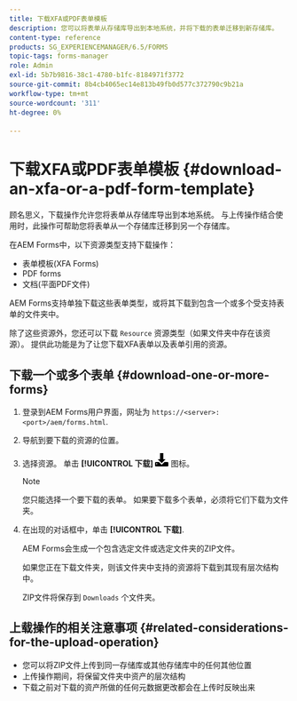```yaml
---
title: 下载XFA或PDF表单模板
description: 您可以将表单从存储库导出到本地系统，并将下载的表单迁移到新存储库。
content-type: reference
products: SG_EXPERIENCEMANAGER/6.5/FORMS
topic-tags: forms-manager
role: Admin
exl-id: 5b7b9816-38c1-4780-b1fc-8184971f3772
source-git-commit: 8b4cb4065ec14e813b49fb0d577c372790c9b21a
workflow-type: tm+mt
source-wordcount: '311'
ht-degree: 0%

---
```


# 下载XFA或PDF表单模板 {#download-an-xfa-or-a-pdf-form-template}

顾名思义，下载操作允许您将表单从存储库导出到本地系统。 与上传操作结合使用时，此操作可帮助您将表单从一个存储库迁移到另一个存储库。

在AEM Forms中，以下资源类型支持下载操作：

* 表单模板(XFA Forms)
* PDF forms
* 文档(平面PDF文件)

AEM Forms支持单独下载这些表单类型，或将其下载到包含一个或多个受支持表单的文件夹中。

除了这些资源外，您还可以下载 `Resource` 资源类型（如果文件夹中存在该资源）。 提供此功能是为了让您下载XFA表单以及表单引用的资源。

## 下载一个或多个表单 {#download-one-or-more-forms}

1. 登录到AEM Forms用户界面，网址为 `https://<server>:<port>/aem/forms.html`.

1. 导航到要下载的资源的位置。

1. 选择资源。 单击 **[!UICONTROL 下载]** ![aem6forms_download](assets/aem6forms_download.png) 图标。

   >[!NOTE]
   >
   >您只能选择一个要下载的表单。 如果要下载多个表单，必须将它们下载为文件夹。

1. 在出现的对话框中，单击 **[!UICONTROL 下载]**.

   AEM Forms会生成一个包含选定文件或选定文件夹的ZIP文件。

   如果您正在下载文件夹，则该文件夹中支持的资源将下载到其现有层次结构中。

   ZIP文件将保存到 `Downloads` 个文件夹。

## 上载操作的相关注意事项 {#related-considerations-for-the-upload-operation}

* 您可以将ZIP文件上传到同一存储库或其他存储库中的任何其他位置
* 上传操作期间，将保留文件夹中资产的层次结构
* 下载之前对下载的资产所做的任何元数据更改都会在上传时反映出来
